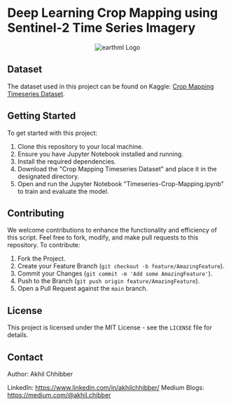 # Deep Learning Crop Mapping using Sentinel-2 Time Series Imagery
<p align="center">
  <img src="https://github.com/akhilchibber/Timeseries-Crop-Mapping/blob/main/Crop-Mapping.png?raw=true" alt="earthml Logo">
</p>

## Dataset
The dataset used in this project can be found on Kaggle: [Crop Mapping Timeseries Dataset](https://www.kaggle.com/datasets/ignazio/sentinel2-crop-mapping/data). 

## Getting Started
To get started with this project:

1. Clone this repository to your local machine.
2. Ensure you have Jupyter Notebook installed and running.
3. Install the required dependencies.
4. Download the "Crop Mapping Timeseries Dataset" and place it in the designated directory.
5. Open and run the Jupyter Notebook "Timeseries-Crop-Mapping.ipynb" to train and evaluate the model.
   
## Contributing
We welcome contributions to enhance the functionality and efficiency of this script. Feel free to fork, modify, and make pull requests to this repository. To contribute:

1. Fork the Project.
2. Create your Feature Branch (`git checkout -b feature/AmazingFeature`).
3. Commit your Changes (`git commit -m 'Add some AmazingFeature'`).
4. Push to the Branch (`git push origin feature/AmazingFeature`).
5. Open a Pull Request against the `main` branch.

## License

This project is licensed under the MIT License - see the `LICENSE` file for details.

## Contact

Author: Akhil Chhibber

LinkedIn: https://www.linkedin.com/in/akhilchhibber/
Medium Blogs: https://medium.com/@akhil.chibber
